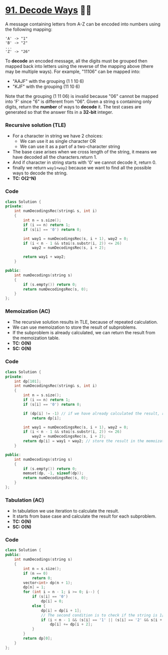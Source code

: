 # [91. Decode Ways](https://leetcode.com/problems/decode-ways/) 🌟🌟

A message containing letters from A-Z can be encoded into numbers using the following mapping:

```
'A' -> "1"
'B' -> "2"
...
'Z' -> "26"
```

To **decode** an encoded message, all the digits must be grouped then mapped back into letters using the reverse of the mapping above (there may be multiple ways). For example, "11106" can be mapped into:

-   "AAJF" with the grouping (1 1 10 6)
-   "KJF" with the grouping (11 10 6)

Note that the grouping (1 11 06) is invalid because "06" cannot be mapped into 'F' since "6" is different from "06".
Given a string s containing only digits, return the **number** of ways to **decode** it.
The test cases are generated so that the answer fits in a **32-bit** integer.

### Recursive solution (TLE)

-   For a character in string we have 2 choices:
    -   We can use it as single character OR
    -   We can use it as a part of a two-character string
-   The base case arises when we cross length of the string, it means we have decoded all the characters.return 1.
-   And if character in string starts with '0' we cannot decode it, return 0.
-   finally we return `way1+way2` because we want to find all the possible ways to decode the string.
-   **TC: O(2^N)**

### Code

```cpp
class Solution {
private:
    int numDecodingsRec(string& s, int i)
    {
        int n = s.size();
        if (i == n) return 1;
        if (s[i] == '0') return 0;

        int way1 = numDecodingsRec(s, i + 1), way2 = 0;
        if (i < n - 1 && stoi(s.substr(i, 2)) <= 26)
            way2 = numDecodingsRec(s, i + 2);

        return way1 + way2;
    }

public:
    int numDecodings(string s)
    {
        if (s.empty()) return 0;
        return numDecodingsRec(s, 0);
    }
};
```

### Memoization (AC)

-   The recursive solution results in TLE, because of repeated calculation.
-   We can use memoization to store the result of subproblems.
-   If the subproblem is already calculated, we can return the result from the memoization table.
-   **TC: O(N)**
-   **SC: O(N)**

### Code

```cpp
class Solution {
private:
    int dp[101];
    int numDecodingsRec(string& s, int i)
    {
        int n = s.size();
        if (i == n) return 1;
        if (s[i] == '0') return 0;

        if (dp[i] != -1) // if we have already calculated the result, return it.
            return dp[i];

        int way1 = numDecodingsRec(s, i + 1), way2 = 0;
        if (i < n - 1 && stoi(s.substr(i, 2)) <= 26)
            way2 = numDecodingsRec(s, i + 2);
        return dp[i] = way1 + way2; // store the result in the memoization table.
    }

public:
    int numDecodings(string s)
    {
        if (s.empty()) return 0;
        memset(dp, -1, sizeof(dp));
        return numDecodingsRec(s, 0);
    }
};
```

### Tabulation (AC)

-   In tabulation we use iteration to calculate the result.
-   It starts from base case and calculate the result for each subproblem.
-   **TC: O(N)**
-   **SC: O(N)**

### Code

```cpp
class Solution {
public:
    int numDecodings(string s)
    {
        int n = s.size();
        if (n == 0)
            return 0;
        vector<int> dp(n + 1);
        dp[n] = 1;
        for (int i = n - 1; i >= 0; i--) {
            if (s[i] == '0')
                dp[i] = 0;
            else {
                dp[i] = dp[i + 1];
                // The second condition is to check if the string is 1[*] or 2[1-6].
                if (i < n - 1 && (s[i] == '1' || (s[i] == '2' && s[i + 1] < '7')))
                    dp[i] += dp[i + 2];
            }
        }
        return dp[0];
    }
};
```

